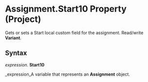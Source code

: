 
# Assignment.Start10 Property (Project)

Gets or sets a Start local custom field for the assignment. Read/write  **Variant**.


## Syntax

 _expression_. **Start10**

 _expression_A variable that represents an  **Assignment** object.

